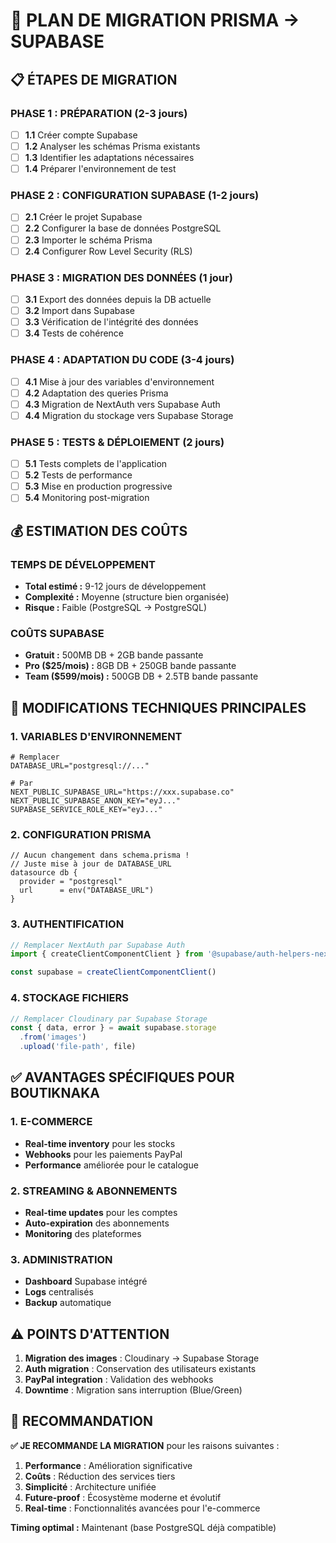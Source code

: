 # 🚀 PLAN DE MIGRATION PRISMA → SUPABASE

## 📋 ÉTAPES DE MIGRATION

### PHASE 1 : PRÉPARATION (2-3 jours)
- [ ] **1.1** Créer compte Supabase
- [ ] **1.2** Analyser les schémas Prisma existants
- [ ] **1.3** Identifier les adaptations nécessaires
- [ ] **1.4** Préparer l'environnement de test

### PHASE 2 : CONFIGURATION SUPABASE (1-2 jours)
- [ ] **2.1** Créer le projet Supabase
- [ ] **2.2** Configurer la base de données PostgreSQL
- [ ] **2.3** Importer le schéma Prisma
- [ ] **2.4** Configurer Row Level Security (RLS)

### PHASE 3 : MIGRATION DES DONNÉES (1 jour)
- [ ] **3.1** Export des données depuis la DB actuelle
- [ ] **3.2** Import dans Supabase
- [ ] **3.3** Vérification de l'intégrité des données
- [ ] **3.4** Tests de cohérence

### PHASE 4 : ADAPTATION DU CODE (3-4 jours)
- [ ] **4.1** Mise à jour des variables d'environnement
- [ ] **4.2** Adaptation des queries Prisma
- [ ] **4.3** Migration de NextAuth vers Supabase Auth
- [ ] **4.4** Migration du stockage vers Supabase Storage

### PHASE 5 : TESTS & DÉPLOIEMENT (2 jours)
- [ ] **5.1** Tests complets de l'application
- [ ] **5.2** Tests de performance
- [ ] **5.3** Mise en production progressive
- [ ] **5.4** Monitoring post-migration

## 💰 ESTIMATION DES COÛTS

### TEMPS DE DÉVELOPPEMENT
- **Total estimé :** 9-12 jours de développement
- **Complexité :** Moyenne (structure bien organisée)
- **Risque :** Faible (PostgreSQL → PostgreSQL)

### COÛTS SUPABASE
- **Gratuit :** 500MB DB + 2GB bande passante
- **Pro ($25/mois) :** 8GB DB + 250GB bande passante
- **Team ($599/mois) :** 500GB DB + 2.5TB bande passante

## 🔧 MODIFICATIONS TECHNIQUES PRINCIPALES

### 1. VARIABLES D'ENVIRONNEMENT
```env
# Remplacer
DATABASE_URL="postgresql://..."

# Par
NEXT_PUBLIC_SUPABASE_URL="https://xxx.supabase.co"
NEXT_PUBLIC_SUPABASE_ANON_KEY="eyJ..."
SUPABASE_SERVICE_ROLE_KEY="eyJ..."
```

### 2. CONFIGURATION PRISMA
```prisma
// Aucun changement dans schema.prisma !
// Juste mise à jour de DATABASE_URL
datasource db {
  provider = "postgresql"
  url      = env("DATABASE_URL")
}
```

### 3. AUTHENTIFICATION
```typescript
// Remplacer NextAuth par Supabase Auth
import { createClientComponentClient } from '@supabase/auth-helpers-nextjs'

const supabase = createClientComponentClient()
```

### 4. STOCKAGE FICHIERS
```typescript
// Remplacer Cloudinary par Supabase Storage
const { data, error } = await supabase.storage
  .from('images')
  .upload('file-path', file)
```

## ✅ AVANTAGES SPÉCIFIQUES POUR BOUTIKNAKA

### 1. E-COMMERCE
- **Real-time inventory** pour les stocks
- **Webhooks** pour les paiements PayPal
- **Performance** améliorée pour le catalogue

### 2. STREAMING & ABONNEMENTS
- **Real-time updates** pour les comptes
- **Auto-expiration** des abonnements
- **Monitoring** des plateformes

### 3. ADMINISTRATION
- **Dashboard** Supabase intégré
- **Logs** centralisés
- **Backup** automatique

## ⚠️ POINTS D'ATTENTION

1. **Migration des images** : Cloudinary → Supabase Storage
2. **Auth migration** : Conservation des utilisateurs existants
3. **PayPal integration** : Validation des webhooks
4. **Downtime** : Migration sans interruption (Blue/Green)

## 🎯 RECOMMANDATION

**✅ JE RECOMMANDE LA MIGRATION** pour les raisons suivantes :

1. **Performance** : Amélioration significative
2. **Coûts** : Réduction des services tiers
3. **Simplicité** : Architecture unifiée
4. **Future-proof** : Écosystème moderne et évolutif
5. **Real-time** : Fonctionnalités avancées pour l'e-commerce

**Timing optimal :** Maintenant (base PostgreSQL déjà compatible)
